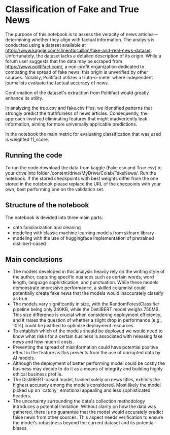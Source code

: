# Classification of Fake and True News <a class="jp-toc-ignore"></a>

The purpose of this notebook is to assess the veracity of news articles—determining whether they align with factual information. The analysis is conducted using a dataset available at https://www.kaggle.com/clmentbisaillon/fake-and-real-news-dataset. Unfortunately, the dataset lacks a detailed description of its origin. While a forum user suggests that the data may be scraped from https://www.politifact.com/, a non-profit organization dedicated to combating the spread of fake news, this origin is unverified by other sources. Notably, Politifact utilizes a truth-o-meter where independent journalists evaluate the factual accuracy of news.

Confirmation of the dataset's extraction from Politifact would greatly enhance its utility.

In analyzing the true.csv and fake.csv files, we identified patterns that strongly predict the truthfulness of news articles. Consequently, the approach involved eliminating features that might inadvertently leak information, aiming for more universally applicable predictions.

In the notebook the main metric for evaluating classification that was used is weighted f1_score.

## Running the code
To run the code download the data from kaggle (Fake.csv and True.csv) to your drive into folder /content/drive/MyDrive/Colab/FakeNews/.
Run the notebook. If the stored checkpoints with best weights differ from the one stored in the notebook please replace the URL of the checpoints with your own, best performing one on the validation set.

## Structure of the notebook
The notebook is devided into three main parts:
* data familiarization and cleaning
* modeling with classic machine learning models from sklearn library
* modeling with the use of huggingface implementation of pretrained distilbert-cased

## Main conclusions
* The models developed in this analysis heavily rely on the writing style of the author, capturing specific nuances such as certain words, word length, language sophistication, and punctuation. While these models demonstrate impressive performance, a skilled columnist could potentially create fake news that the models would inaccurately classify as true.
* The models vary significantly in size, with the RandomForestClassifier pipeline being only 240KB, while the DistilBERT model weighs 750MB. This size difference is crucial when considering deployment efficiency, and it raises the question of whether a slight drop in performance (e.g., 10%) could be justified to optimize deployment resources.
* To establish which of the models should be deployed we would need to know what risks for a certain business is associated with releasing fake news and how much it costs.
* Preventing the spread of misinformation could have potential positive effect in the feature as this prevents from the use of corrupted data by AI models.
* Although the deployment of better performing model could be costly the business may decide to do it as a means of integrity and building highly ethical business profile.
* The DistilBERT-based model, trained solely on news titles, exhibits the highest accuracy among the models considered. Most likely the model picked up on 'catchy', emotional appealing and less sophisticated headers.
* The uncertainty surrounding the data's collection methodology introduces a potential limitation. Without clarity on how the data was gathered, there is no guarantee that the model would accurately predict false news from other sources. This aspect needs verification to ensure the model's robustness beyond the current dataset and its potential biases.

